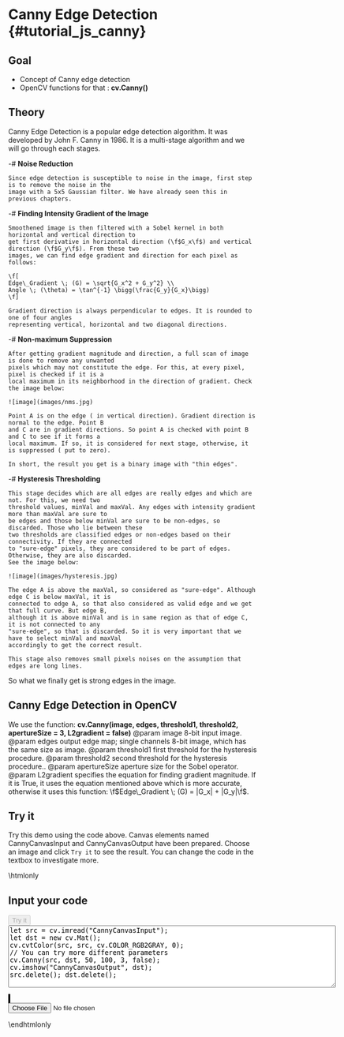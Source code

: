 Canny Edge Detection {#tutorial_js_canny}
====================

Goal
----

-   Concept of Canny edge detection
-   OpenCV functions for that : **cv.Canny()**

Theory
------

Canny Edge Detection is a popular edge detection algorithm. It was developed by John F. Canny in 1986. It is a multi-stage algorithm and we will go through each stages.

-#  **Noise Reduction**

    Since edge detection is susceptible to noise in the image, first step is to remove the noise in the
    image with a 5x5 Gaussian filter. We have already seen this in previous chapters.

-#  **Finding Intensity Gradient of the Image**

    Smoothened image is then filtered with a Sobel kernel in both horizontal and vertical direction to
    get first derivative in horizontal direction (\f$G_x\f$) and vertical direction (\f$G_y\f$). From these two
    images, we can find edge gradient and direction for each pixel as follows:

    \f[
    Edge\_Gradient \; (G) = \sqrt{G_x^2 + G_y^2} \\
    Angle \; (\theta) = \tan^{-1} \bigg(\frac{G_y}{G_x}\bigg)
    \f]

    Gradient direction is always perpendicular to edges. It is rounded to one of four angles
    representing vertical, horizontal and two diagonal directions.

-#  **Non-maximum Suppression**

    After getting gradient magnitude and direction, a full scan of image is done to remove any unwanted
    pixels which may not constitute the edge. For this, at every pixel, pixel is checked if it is a
    local maximum in its neighborhood in the direction of gradient. Check the image below:

    ![image](images/nms.jpg)

    Point A is on the edge ( in vertical direction). Gradient direction is normal to the edge. Point B
    and C are in gradient directions. So point A is checked with point B and C to see if it forms a
    local maximum. If so, it is considered for next stage, otherwise, it is suppressed ( put to zero).

    In short, the result you get is a binary image with "thin edges".

-#  **Hysteresis Thresholding**

    This stage decides which are all edges are really edges and which are not. For this, we need two
    threshold values, minVal and maxVal. Any edges with intensity gradient more than maxVal are sure to
    be edges and those below minVal are sure to be non-edges, so discarded. Those who lie between these
    two thresholds are classified edges or non-edges based on their connectivity. If they are connected
    to "sure-edge" pixels, they are considered to be part of edges. Otherwise, they are also discarded.
    See the image below:

    ![image](images/hysteresis.jpg)

    The edge A is above the maxVal, so considered as "sure-edge". Although edge C is below maxVal, it is
    connected to edge A, so that also considered as valid edge and we get that full curve. But edge B,
    although it is above minVal and is in same region as that of edge C, it is not connected to any
    "sure-edge", so that is discarded. So it is very important that we have to select minVal and maxVal
    accordingly to get the correct result.

    This stage also removes small pixels noises on the assumption that edges are long lines.

So what we finally get is strong edges in the image.

Canny Edge Detection in OpenCV
------------------------------

We use the function: **cv.Canny(image, edges, threshold1, threshold2, apertureSize = 3, L2gradient = false)**
@param image         8-bit input image.
@param edges         output edge map; single channels 8-bit image, which has the same size as image.
@param threshold1    first threshold for the hysteresis procedure.
@param threshold2    second threshold for the hysteresis procedure..
@param apertureSize  aperture size for the Sobel operator.
@param L2gradient    specifies the equation for finding gradient
magnitude. If it is True, it uses the equation mentioned above which is more accurate, otherwise it uses this function: \f$Edge\_Gradient \; (G) = |G_x| + |G_y|\f$.

Try it
------

Try this demo using the code above. Canvas elements named CannyCanvasInput and CannyCanvasOutput have been prepared. Choose an image and
click `Try it` to see the result. You can change the code in the textbox to investigate more.

\htmlonly
<!DOCTYPE html>
<head>
<style>
canvas {
    border: 1px solid black;
}
.err {
    color: red;
}
</style>
</head>
<body>
<div id="CannyCodeArea">
<h2>Input your code</h2>
<button id="CannyTryIt" disabled="true" onclick="CannyExecuteCode()">Try it</button><br>
<textarea rows="8" cols="80" id="CannyTestCode" spellcheck="false">
let src = cv.imread("CannyCanvasInput");
let dst = new cv.Mat();
cv.cvtColor(src, src, cv.COLOR_RGB2GRAY, 0);
// You can try more different parameters
cv.Canny(src, dst, 50, 100, 3, false);
cv.imshow("CannyCanvasOutput", dst);
src.delete(); dst.delete();
</textarea>
<p class="err" id="CannyErr"></p>
</div>
<div id="CannyShowcase">
    <div>
        <canvas id="CannyCanvasInput"></canvas>
        <canvas id="CannyCanvasOutput"></canvas>
    </div>
    <input type="file" id="CannyInput" name="file" />
</div>
<script src="utils.js"></script>
<script async src="opencv.js" id="opencvjs"></script>
<script>
function CannyExecuteCode() {
    let CannyText = document.getElementById("CannyTestCode").value;
    try {
        eval(CannyText);
        document.getElementById("CannyErr").innerHTML = " ";
    } catch(err) {
        document.getElementById("CannyErr").innerHTML = err;
    }
}

loadImageToCanvas("lena.jpg", "CannyCanvasInput");
let CannyInputElement = document.getElementById("CannyInput");
CannyInputElement.addEventListener("change", CannyHandleFiles, false);
function CannyHandleFiles(e) {
    let CannyUrl = URL.createObjectURL(e.target.files[0]);
    loadImageToCanvas(CannyUrl, "CannyCanvasInput");
}
function onReady() {
    document.getElementById("CannyTryIt").disabled = false;
}
if (typeof cv !== 'undefined') {
    onReady();
} else {
    document.getElementById("opencvjs").onload = onReady;
}
</script>
</body>
\endhtmlonly

